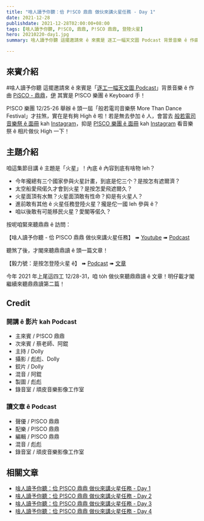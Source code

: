 ```yaml
---
title: "啥人讀予你聽：佮 P!SCO 鼎鼎 做伙來講火星任務 - Day 1"
date: 2021-12-28
publishdate: 2021-12-28T02:00:00+08:00
tags: [啥人讀予你聽, P!SCO, 鼎鼎, P!SCO 鼎鼎, 登陸火星]
hero: 20210220-day1.jpg
summary: 啥人讀予你聽 這擺邀請來 ê 來賓是 逐工一幅天文圖 Podcast 背景音樂 ê 作曲 PiSCO - 鼎鼎，今年 2021 年上尾這四工 12/28-31，咱 to̍h 做伙來聽鼎鼎讀 ê 文章！

---
```




## 來賓介紹
\#啥人讀予你聽 這擺邀請來 ê 來賓是「[逐工一幅天文圖 Podcast](https://is.gd/pwXwpT)」背景音樂 ê 作曲 [PiSCO - 鼎鼎](https://www.facebook.com/pisco88)，[伊](https://www.instagram.com/pisco88ding/) 其實是 P!SCO 樂團 ê Keyboard 手！

P!SCO 樂團 12/25-26 舉辦 ê 頭一屆「般若電司音樂祭 More Than Dance Festival」才拄煞，實在是有夠 High ê 啦！若是無去參加 ê 人，會當去 [般若電司音樂祭 ê 面冊](https://www.facebook.com/morethandancefest) kah [Instagram](https://www.instagram.com/morethandancefestival/)，抑是 [P!SCO 樂團 ê 面冊](https://www.facebook.com/piscoband) kah [Instagram](https://www.instagram.com/piscoband/) 看音樂祭 ê 相片做伙 High 一下！

## 主題介紹

咱這集節目講 ê 主題是「火星」！內底 ê 內容到底有啥物 leh？

- 今年攏總有三个國家參與火星計畫，到底是佗三个？是按怎有遮爾濟？
- 太空船愛飛偌久才會到火星？是按怎愛飛遮爾久？
- 火星面頂有水無？火星面頂敢有性命？抑是有火星人？
- 進前敢有其他 ê 火星任務登陸火星？攏是佗一國 leh 參與 ê？
- 咱以後敢有可能移民火星？愛閣等偌久？

按呢咱緊來聽鼎鼎 ê 訪問：

【啥人讀予你聽 - 佮 P!SCO 鼎鼎 做伙來講火星任務】
➠ [Youtube](https://youtu.be/_2EtCB2n73o)
➠ [Podcast](https://is.gd/ZGk9Ih)



聽煞了後，才閣來聽鼎鼎讀 ê 頭一篇文章！

【毅力號：是按怎登陸火星 ê】
➠ [Podcast](https://is.gd/MKussT)
➠ [文章](https://apod.tw/daily/20210220/)

今年 2021 年上尾這四工 12/28-31，咱 to̍h 做伙來聽鼎鼎讀 ê 文章！明仔載才閣繼續來聽鼎鼎讀第二篇！

## Credit
### 開講 ê 影片 kah Podcast
- 主來賓 / P!SCO 鼎鼎
- 次來賓 / 蔡老師、阿錕
- 主持 / Dolly
- 攝影 / 彪彪、Dolly
- 鉸片 / Dolly
- 混音 / 阿錕
- 製圖 / 彪彪
- 錄音室 / 頑皮音樂影像工作室

### 讀文章 ê Podcast
- 聲優 / P!SCO 鼎鼎
- 配樂 / P!SCO 鼎鼎
- 編輯 / P!SCO 鼎鼎
- 混音 / 彪彪
- 錄音室 / 頑皮音樂影像工作室




## 相關文章

- [啥人讀予你聽：佮 P!SCO 鼎鼎 做伙來講火星任務 - Day 1](https://apod.tw/bonus/20211228_dingding-day1/)
- [啥人讀予你聽：佮 P!SCO 鼎鼎 做伙來講火星任務 - Day 2](https://apod.tw/bonus/20211229_dingding-day2/)
- [啥人讀予你聽：佮 P!SCO 鼎鼎 做伙來講火星任務 - Day 3](https://apod.tw/bonus/20211230_dingding-day3/)
- [啥人讀予你聽：佮 P!SCO 鼎鼎 做伙來講火星任務 - Day 4](https://apod.tw/bonus/20211231_dingding-day4/)
